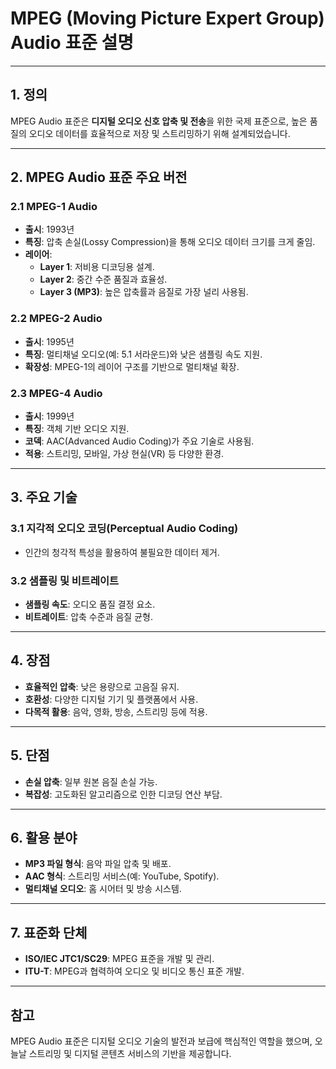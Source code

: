 # MPEG (Moving Picture Expert Group) Audio 표준 설명

---

## 1. 정의
MPEG Audio 표준은 **디지털 오디오 신호 압축 및 전송**을 위한 국제 표준으로, 높은 품질의 오디오 데이터를 효율적으로 저장 및 스트리밍하기 위해 설계되었습니다. 

---

## 2. MPEG Audio 표준 주요 버전
### 2.1 MPEG-1 Audio
- **출시**: 1993년
- **특징**: 압축 손실(Lossy Compression)을 통해 오디오 데이터 크기를 크게 줄임.
- **레이어**:
  - **Layer 1**: 저비용 디코딩용 설계.
  - **Layer 2**: 중간 수준 품질과 효율성.
  - **Layer 3 (MP3)**: 높은 압축률과 음질로 가장 널리 사용됨.

### 2.2 MPEG-2 Audio
- **출시**: 1995년
- **특징**: 멀티채널 오디오(예: 5.1 서라운드)와 낮은 샘플링 속도 지원.
- **확장성**: MPEG-1의 레이어 구조를 기반으로 멀티채널 확장.

### 2.3 MPEG-4 Audio
- **출시**: 1999년
- **특징**: 객체 기반 오디오 지원.
- **코덱**: AAC(Advanced Audio Coding)가 주요 기술로 사용됨.
- **적용**: 스트리밍, 모바일, 가상 현실(VR) 등 다양한 환경.

---

## 3. 주요 기술
### 3.1 지각적 오디오 코딩(Perceptual Audio Coding)
- 인간의 청각적 특성을 활용하여 불필요한 데이터 제거.
  
### 3.2 샘플링 및 비트레이트
- **샘플링 속도**: 오디오 품질 결정 요소.
- **비트레이트**: 압축 수준과 음질 균형.

---

## 4. 장점
- **효율적인 압축**: 낮은 용량으로 고음질 유지.
- **호환성**: 다양한 디지털 기기 및 플랫폼에서 사용.
- **다목적 활용**: 음악, 영화, 방송, 스트리밍 등에 적용.

---

## 5. 단점
- **손실 압축**: 일부 원본 음질 손실 가능.
- **복잡성**: 고도화된 알고리즘으로 인한 디코딩 연산 부담.

---

## 6. 활용 분야
- **MP3 파일 형식**: 음악 파일 압축 및 배포.
- **AAC 형식**: 스트리밍 서비스(예: YouTube, Spotify).
- **멀티채널 오디오**: 홈 시어터 및 방송 시스템.

---

## 7. 표준화 단체
- **ISO/IEC JTC1/SC29**: MPEG 표준을 개발 및 관리.
- **ITU-T**: MPEG과 협력하여 오디오 및 비디오 통신 표준 개발.

---

## 참고
MPEG Audio 표준은 디지털 오디오 기술의 발전과 보급에 핵심적인 역할을 했으며, 오늘날 스트리밍 및 디지털 콘텐츠 서비스의 기반을 제공합니다.
